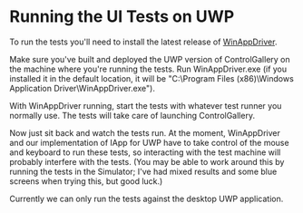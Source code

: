 # Running the UI Tests on UWP

To run the tests you'll need to install the latest release of [WinAppDriver](https://github.com/Microsoft/WinAppDriver). 

Make sure you've built and deployed the UWP version of ControlGallery on the machine where you're running the tests. Run WinAppDriver.exe (if you installed it in the default location, it will be "C:\Program Files (x86)\Windows Application Driver\WinAppDriver.exe").

With WinAppDriver running, start the tests with whatever test runner you normally use. The tests will take care of launching ControlGallery. 
 
Now just sit back and watch the tests run. At the moment, WinAppDriver and our implementation of IApp for UWP have to take control of the mouse and keyboard to run these tests, so interacting with the test machine will probably interfere with the tests. (You may be able to work around this by running the tests in the Simulator; I've had mixed results and some blue screens when trying this, but good luck.)

Currently we can only run the tests against the desktop UWP application.

